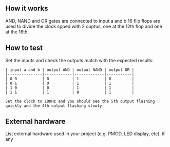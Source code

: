 <!---

This file is used to generate your project datasheet. Please fill in the information below and delete any unused
sections.

You can also include images in this folder and reference them in the markdown. Each image must be less than
512 kb in size, and the combined size of all images must be less than 1 MB.
-->

## How it works

   AND, NAND and OR gates are connected  to input a and b
   16 flip flops are used to divide the clock spped with 2 ouptus, one at the 12th flop and one at the 16th.

## How to test

   Set the inputs and check the outputs match with the expected results:

    | input a and b | output AND | output NAND | output OR |
    |---------------|------------|-------------|-----------|
    | 0 0           | 0          | 1           | 0         |
    | 0 1           | 0          | 1           | 1         |
    | 1 0           | 0          | 1           | 1         |
    | 1 1           | 1          | 0           | 1         |

    Set the clock to 10KHz and you should see the 5th output flashing quickly and the 4th output flashing slowly
## External hardware

List external hardware used in your project (e.g. PMOD, LED display, etc), if any
